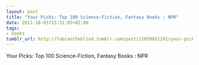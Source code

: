 ```yaml
---
layout: post
title: "Your Picks: Top 100 Science-Fiction, Fantasy Books : NPR"
date: 2011-10-05T15:31:05+02:00
tags:
- books
tumblr_url: http://fabiantheblind.tumblr.com/post/11059651291/your-picks-top-100-science-fiction-fantasy-books
---
```

Your Picks: Top 100 Science-Fiction, Fantasy Books : NPR
